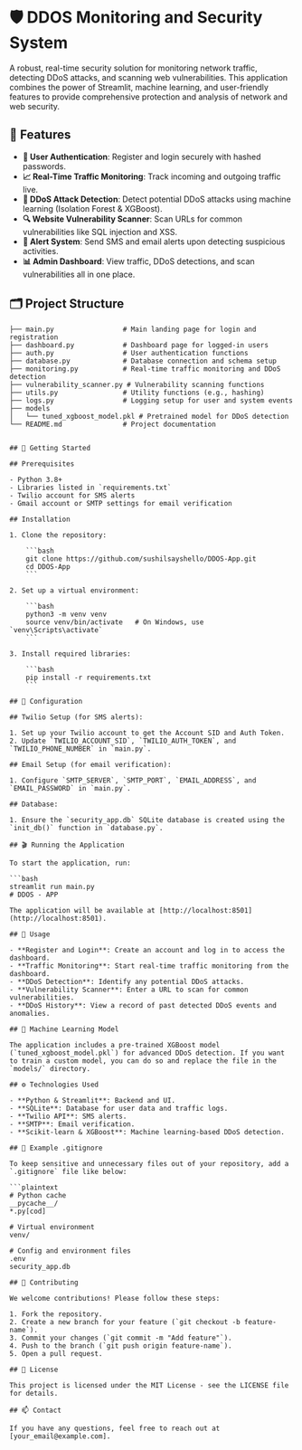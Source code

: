 # 🛡️ DDOS Monitoring and Security System

A robust, real-time security solution for monitoring network traffic, detecting DDoS attacks, and scanning web vulnerabilities. This application combines the power of Streamlit, machine learning, and user-friendly features to provide comprehensive protection and analysis of network and web security.

## 🌟 Features

- **🔐 User Authentication**: Register and login securely with hashed passwords.
- **📈 Real-Time Traffic Monitoring**: Track incoming and outgoing traffic live.
- **🚨 DDoS Attack Detection**: Detect potential DDoS attacks using machine learning (Isolation Forest & XGBoost).
- **🔍 Website Vulnerability Scanner**: Scan URLs for common vulnerabilities like SQL injection and XSS.
- **📲 Alert System**: Send SMS and email alerts upon detecting suspicious activities.
- **📊 Admin Dashboard**: View traffic, DDoS detections, and scan vulnerabilities all in one place.

## 🗂️ Project Structure

```plaintext
├── main.py                 # Main landing page for login and registration
├── dashboard.py            # Dashboard page for logged-in users
├── auth.py                 # User authentication functions
├── database.py             # Database connection and schema setup
├── monitoring.py           # Real-time traffic monitoring and DDoS detection
├── vulnerability_scanner.py # Vulnerability scanning functions
├── utils.py                # Utility functions (e.g., hashing)
├── logs.py                 # Logging setup for user and system events
├── models
│   └── tuned_xgboost_model.pkl # Pretrained model for DDoS detection
└── README.md               # Project documentation


## 🚀 Getting Started

## Prerequisites

- Python 3.8+
- Libraries listed in `requirements.txt`
- Twilio account for SMS alerts
- Gmail account or SMTP settings for email verification

## Installation

1. Clone the repository:

    ```bash
    git clone https://github.com/sushilsayshello/DDOS-App.git
    cd DDOS-App
    ```

2. Set up a virtual environment:

    ```bash
    python3 -m venv venv
    source venv/bin/activate   # On Windows, use `venv\Scripts\activate`
    ```

3. Install required libraries:

    ```bash
    pip install -r requirements.txt
    ```

## 🔧 Configuration

## Twilio Setup (for SMS alerts):

1. Set up your Twilio account to get the Account SID and Auth Token.
2. Update `TWILIO_ACCOUNT_SID`, `TWILIO_AUTH_TOKEN`, and `TWILIO_PHONE_NUMBER` in `main.py`.

## Email Setup (for email verification):

1. Configure `SMTP_SERVER`, `SMTP_PORT`, `EMAIL_ADDRESS`, and `EMAIL_PASSWORD` in `main.py`.

## Database:

1. Ensure the `security_app.db` SQLite database is created using the `init_db()` function in `database.py`.

## 🎬 Running the Application

To start the application, run:

```bash
streamlit run main.py
# DDOS - APP

The application will be available at [http://localhost:8501](http://localhost:8501).

## 📖 Usage

- **Register and Login**: Create an account and log in to access the dashboard.
- **Traffic Monitoring**: Start real-time traffic monitoring from the dashboard.
- **DDoS Detection**: Identify any potential DDoS attacks.
- **Vulnerability Scanner**: Enter a URL to scan for common vulnerabilities.
- **DDoS History**: View a record of past detected DDoS events and anomalies.

## 🧠 Machine Learning Model

The application includes a pre-trained XGBoost model (`tuned_xgboost_model.pkl`) for advanced DDoS detection. If you want to train a custom model, you can do so and replace the file in the `models/` directory.

## ⚙️ Technologies Used

- **Python & Streamlit**: Backend and UI.
- **SQLite**: Database for user data and traffic logs.
- **Twilio API**: SMS alerts.
- **SMTP**: Email verification.
- **Scikit-learn & XGBoost**: Machine learning-based DDoS detection.

## 📁 Example .gitignore

To keep sensitive and unnecessary files out of your repository, add a `.gitignore` file like below:

```plaintext
# Python cache
__pycache__/
*.py[cod]

# Virtual environment
venv/

# Config and environment files
.env
security_app.db

## 📝 Contributing

We welcome contributions! Please follow these steps:

1. Fork the repository.
2. Create a new branch for your feature (`git checkout -b feature-name`).
3. Commit your changes (`git commit -m "Add feature"`).
4. Push to the branch (`git push origin feature-name`).
5. Open a pull request.

## 📜 License

This project is licensed under the MIT License - see the LICENSE file for details.

## 📫 Contact

If you have any questions, feel free to reach out at [your_email@example.com].


